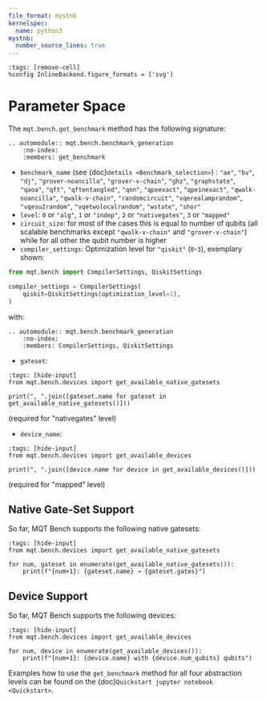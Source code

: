 ```yaml
---
file_format: mystnb
kernelspec:
  name: python3
mystnb:
  number_source_lines: true
---
```


```{code-cell} ipython3
:tags: [remove-cell]
%config InlineBackend.figure_formats = ['svg']
```

# Parameter Space

The `mqt.bench.get_benchmark` method has the following signature:

```{eval-rst}
.. automodule:: mqt.bench.benchmark_generation
    :no-index:
    :members: get_benchmark
```

- `benchmark_name` (see {doc}`details <Benchmark_selection>`) : `"ae"`, `"bv"`, `"dj"`, `"grover-noancilla"`, `"grover-v-chain"`, `"ghz"`, `"graphstate"`,
  `"qaoa"`, `"qft"`, `"qftentangled"`, `"qnn"`, `"qpeexact"`, `"qpeinexact"`,
  `"qwalk-noancilla"`, `"qwalk-v-chain"`, `"randomcircuit"`, `"vqerealamprandom"`, `"vqesu2random"`, `"vqetwolocalrandom"`,
  `"wstate"`, `"shor"`
- `level`: `0` or `"alg"`, `1` or `"indep"`, `2` or `"nativegates"`, `3` or `"mapped"`
- `circuit_size`: for most of the cases this is equal to number of qubits
  (all scalable benchmarks except `"qwalk-v-chain"` and `"grover-v-chain"`) while for all other the qubit number is higher
- `compiler_settings`: Optimization level for `"qiskit"` (`0`-`3`), exemplary shown:

```python
from mqt.bench import CompilerSettings, QiskitSettings

compiler_settings = CompilerSettings(
    qiskit=QiskitSettings(optimization_level=1),
)
```

with:

```{eval-rst}
.. automodule:: mqt.bench.benchmark_generation
    :no-index:
    :members: CompilerSettings, QiskitSettings
```

- `gateset`:

```{code-cell} ipython3
:tags: [hide-input]
from mqt.bench.devices import get_available_native_gatesets

print(", ".join([gateset.name for gateset in get_available_native_gatesets()]))
```

(required for "nativegates" level)

- `device_name`:

```{code-cell} ipython3
:tags: [hide-input]
from mqt.bench.devices import get_available_devices

print(", ".join([device.name for device in get_available_devices()]))
```

(required for "mapped" level)

## Native Gate-Set Support

So far, MQT Bench supports the following native gatesets:

```{code-cell} ipython3
:tags: [hide-input]
from mqt.bench.devices import get_available_native_gatesets

for num, gateset in enumerate(get_available_native_gatesets()):
    print(f"{num+1}: {gateset.name} → {gateset.gates}")
```

## Device Support

So far, MQT Bench supports the following devices:

```{code-cell} ipython3
:tags: [hide-input]
from mqt.bench.devices import get_available_devices

for num, device in enumerate(get_available_devices()):
    print(f"{num+1}: {device.name} with {device.num_qubits} qubits")
```

Examples how to use the `get_benchmark` method for all four abstraction levels can be found on the {doc}`Quickstart jupyter notebook <Quickstart>`.
